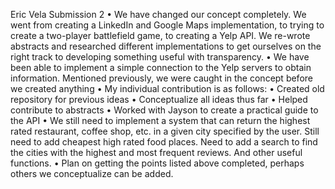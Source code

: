 Eric Vela
Submission 2
•	We have changed our concept completely. We went from creating a LinkedIn and Google Maps implementation, to trying to create a two-player battlefield game, to creating a Yelp API. We re-wrote abstracts and researched different implementations to get ourselves on the right track to developing something useful with transparency.
•	We have been able to implement a simple connection to the Yelp servers to obtain information. Mentioned previously, we were caught in the concept before we created anything
•	My individual contribution is as follows:
•	  Created old repository for previous ideas
•	  Conceptualize all ideas thus far
•	  Helped contribute to abstracts
•	  Worked with Jayson to create a practical guide to the API
•	We still need to implement a system that can return the highest rated restaurant, coffee shop, etc. in a given city specified by the user. Still need to add cheapest high rated food places. Need to add a search to find the cities with the highest and most frequent reviews. And other useful functions.
•	Plan on getting the points listed above completed, perhaps others we conceptualize can be added.

